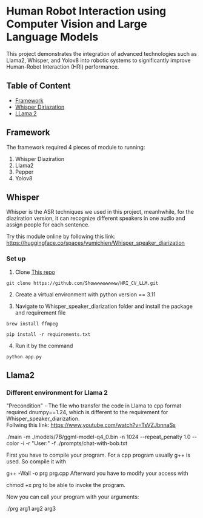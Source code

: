 # Human Robot Interaction using Computer Vision and Large Language Models
This project demonstrates the integration of advanced technologies such as Llama2, Whisper, and Yolov8 into robotic systems to significantly improve Human-Robot Interaction (HRI) performance.

## Table of Content 
* [Framework](#framework)
* [Whisper Diriazation](#whisper)
* [LLama 2](#llama2)


## Framework
The framework required 4 pieces of module to running:
1. Whisper Diaziration
2. Llama2
3. Pepper
4. Yolov8


## Whisper 
Whisper is the ASR techniques we used in this project, meanhwhile, for the diaziration version, it can recognize different speakers in one audio and assign people for each sentence. 

Try this module online by following this link: https://huggingface.co/spaces/vumichien/Whisper_speaker_diarization 

### Set up

1. Clone [This repo](https://github.com/Showwwwwwwww/HRI_CV_LLM.git)
```
git clone https://github.com/Showwwwwwwww/HRI_CV_LLM.git
```

2. Create a virtual environment with python version == 3.11

3. Navigate to Whisper_speaker_diarization folder and install the package and requirement file

```
brew install ffmpeg
```

```
pip install -r requirements.txt
```

4. Run it by the command
```
python app.py
```


## Llama2
### Different environment for Llama 2
"Precondition" -  The file who transfer the code in Llama to cpp format required  dnumpy==1.24, which is different to the requirement for Whisper_speaker_diarization.  
Follwing this link: https://www.youtube.com/watch?v=TsVZJbnnaSs 

./main -m ./models/7B/ggml-model-q4_0.bin -n 1024 --repeat_penalty 1.0 --color -i -r "User:" -f ./prompts/chat-with-bob.txt

First you have to compile your program. For a cpp program usually g++ is used. So compile it with

g++ -Wall -o prg prg.cpp
Afterward you have to modify your access with

chmod +x prg
to be able to invoke the program.

Now you can call your program with your arguments:

./prg arg1 arg2 arg3